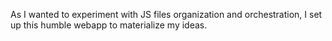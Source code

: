 As I wanted to experiment with JS files organization and orchestration, I set up this humble webapp to materialize my ideas.
